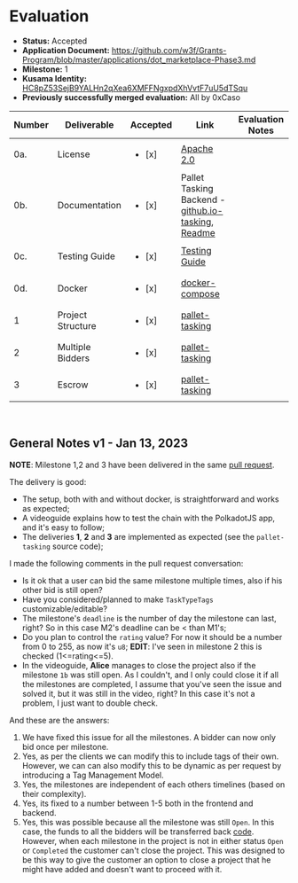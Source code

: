 # Evaluation

- **Status:** Accepted
- **Application Document:** https://github.com/w3f/Grants-Program/blob/master/applications/dot_marketplace-Phase3.md
- **Milestone:** 1
- **Kusama Identity:** [HC8pZ53SejB9YALHn2qXea6XMFFNgxpdXhVvtF7uU5dTSqu](https://kusama.subscan.io/account/HC8pZ53SejB9YALHn2qXea6XMFFNgxpdXhVvtF7uU5dTSqu)
- **Previously successfully merged evaluation:** All by 0xCaso

| Number | Deliverable       | Accepted               | Link                                                                                                                                                                                                                                                                                         | Evaluation Notes |
| ------ | ----------------- | ---------------------- | -------------------------------------------------------------------------------------------------------------------------------------------------------------------------------------------------------------------------------------------------------------------------------------------- | ---------------- |
| 0a.    | License           | <ul><li>[x] </li></ul> | [Apache 2.0](https://github.com/WowLabz/dot-marketplace-v2/blob/bbb03123cc77cd0de5e613c4812cc16b67a06181/LICENSE)                                                                                                                                                                            |                  |
| 0b.    | Documentation     | <ul><li>[x] </li></ul> | Pallet Tasking Backend - [github.io-tasking](https://github.com/WowLabz/dot-marketplace-v2/blob/bbb03123cc77cd0de5e613c4812cc16b67a06181/pallets/pallet-tasking/src/lib.rs), [Readme](https://github.com/WowLabz/dot-marketplace-v2/blob/bbb03123cc77cd0de5e613c4812cc16b67a06181/README.md) |                  |
| 0c.    | Testing Guide     | <ul><li>[x] </li></ul> | [Testing Guide](https://github.com/WowLabz/dot_marketplace_docker/tree/b140a221fe644d946975176f327cd18375d44a3b)                                                                                                                                                                             |                  |
| 0d.    | Docker            | <ul><li>[x] </li></ul> | [docker-compose](https://github.com/WowLabz/dot_marketplace_docker/blob/b140a221fe644d946975176f327cd18375d44a3b/docker-compose.yml)                                                                                                                                                         |                  |
| 1      | Project Structure | <ul><li>[x] </li></ul> | [pallet-tasking](https://github.com/WowLabz/dot-marketplace-v2/blob/bbb03123cc77cd0de5e613c4812cc16b67a06181/pallets/pallet-tasking/src/lib.rs#L513)                                                                                                                                         |                  |
| 2      | Multiple Bidders  | <ul><li>[x] </li></ul> | [pallet-tasking](https://github.com/WowLabz/dot-marketplace-v2/blob/bbb03123cc77cd0de5e613c4812cc16b67a06181/pallets/pallet-tasking/src/lib.rs#LL633C3-L633C3)                                                                                                                               |                  |
| 3      | Escrow            | <ul><li>[x] </li></ul> | [pallet-tasking](https://github.com/WowLabz/dot-marketplace-v2/blob/bbb03123cc77cd0de5e613c4812cc16b67a06181/pallets/pallet-tasking/src/lib.rs#L1214)                                                                                                                                        |                  |

<br/>

## General Notes v1 - Jan 13, 2023

**NOTE**: Milestone 1,2 and 3 have been delivered in the same [pull request](https://github.com/w3f/Grant-Milestone-Delivery/pull/674).

The delivery is good:

- The setup, both with and without docker, is straightforward and works as expected;
- A videoguide explains how to test the chain with the PolkadotJS app, and it's easy to follow;
- The deliveries **1**, **2** and **3** are implemented as expected (see the `pallet-tasking` source code);

I made the following comments in the pull request conversation:

- Is it ok that a user can bid the same milestone multiple times, also if his other bid is still open?
- Have you considered/planned to make `TaskTypeTags` customizable/editable?
- The milestone's `deadline` is the number of day the milestone can last, right? So in this case M2's deadline can be < than M1's;
- Do you plan to control the `rating` value? For now it should be a number from 0 to 255, as now it's `u8`; **EDIT**: I've seen in milestone 2 this is checked (1<=rating<=5).
- In the videoguide, **Alice** manages to close the project also if the milestone `1b` was still open. As I couldn't, and I only could close it if all the milestones are completed, I assume that you've seen the issue and solved it, but it was still in the video, right? In this case it's not a problem, I just want to double check.

And these are the answers:

1. We have fixed this issue for all the milestones. A bidder can now only bid once per milestone.
2. Yes, as per the clients we can modify this to include tags of their own. However, we can can also modify this to be dynamic as per request by introducing a Tag Management Model.
3. Yes, the milestones are independent of each others timelines (based on their complexity).
4. Yes, its fixed to a number between 1-5 both in the frontend and backend.
5. Yes, this was possible because all the milestone was still `Open`. In this case, the funds to all the bidders will be transferred back [code](https://github.com/WowLabz/dot-marketplace-v2/blob/Phase3_Milestone1/pallets/pallet-tasking/src/lib.rs#L1083-L1116). However, when each milestone in the project is not in either status `Open` or `Completed` the customer can't close the project. This was designed to be this way to give the customer an option to close a project that he might have added and doesn't want to proceed with it.
